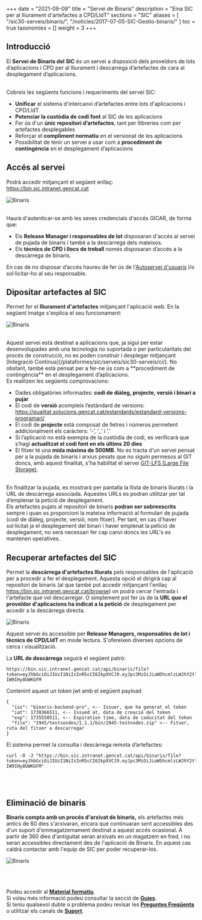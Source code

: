 +++
date = "2021-09-09"
title = "Servei de Binaris"
description = "Eina SIC per al lliurament d'artefactes a CPD/LldT"
sections = "SIC"
aliases = [
  "/sic30-serveis/binaris/",
  "/noticies/2017-07-05-SIC-Gestio-binaris/"
]
toc = true
taxonomies = []
weight = 3
+++

## Introducció

El **Servei de Binaris del SIC** és un servei a disposició dels proveïdors de lots d’aplicacions i CPD per al lliurament i descarrega d’artefactes de cara al desplegament d’aplicacions.

<br/>
Cobreix les següents funcions i requeriments del servei SIC:

* **Unificar** el sistema d'intercanvi d’artefactes entre lots d'aplicacions i CPD/LldT
* **Potenciar la custòdia de codi font** al SIC de les aplicacions
* Fer ús d'un **únic repositori d’artefactes**, tant per llibreries com per artefactes desplegables
* Reforçar el **compliment normatiu** en el versionat de les aplicacions
* Possibilitat de tenir un servei a usar com a **procediment de contingència** en el desplegament d’aplicacions

## Accés al servei

Podrà accedir mitjançant el següent enllaç: https://bin.sic.intranet.gencat.cat <br/>

![Binaris](/images/news/SIC-GestioBinarisPortal_20.png)

<br/>
Haurà d'autenticar-se amb les seves credencials d'accés GICAR, de forma que:

* Els **Release Manager i responsables de lot** disposaran d'accés al servei de pujada de binaris i també a la descàrrega dels mateixos.
* Els **tècnics de CPD i llocs de treball** només disposaran d’accés a la descàrrega de binaris.

En cas de no disposar d’accés haureu de fer ús de l'[Autoservei d'usuaris](/plataformes/sic/serveis/sic30-serveis/autoservei-usuaris/) i/o sol·licitar-ho al seu responsable.

## Dipositar artefactes al SIC

Permet fer el **lliurament d'artefactes** mitjançant l'aplicació web. En la següent imatge s'explica el seu funcionament:

![Binaris](/images/news/SIC-GestioBinarisPortal_20_2.png)

<br/>
Aquest servei està destinat a aplicacions que, ja sigui per estar desenvolupades amb una tecnologia no suportada o per particularitats del
procés de construcció, no es poden construir i desplegar mitjançant [Integració Contínua](/plataformes/sic/serveis/sic30-serveis/ci/). No obstant, també està pensat
per a fer-ne ús com a **procediment de contingència** en el desplegament d’aplicacions.

<br/>
Es realitzen les següents comprovacions:

* Dades obligatòries informades: **codi de diàleg, projecte, versió i binari a pujar**
* El codi de **versió** acompleix l’estàndard de versions: https://qualitat.solucions.gencat.cat/estandards/estandard-versions-programari/
* El codi de **projecte** està composat de lletres i números permetent addicionalment els caràcters: ‘-’, ‘_’ i ‘.’
* Si l’aplicació no està exempta de la custòdia de codi, es verificarà que s’hagi **actualitzat el codi font en els últims 20 dies**
* El fitxer té una **mida màxima de 500MB**. No es tracta d'un servei pensat per a la pujada de binaris i arxius pesats que no siguin permesos al GIT
doncs, amb aquest finalitat, s'ha habilitat el servei [GIT-LFS (Large File Storage)](/howtos/2019-10-09-sic-Howto-Git-lfs/).

<br/>
En finalitzar la pujada, es mostrarà per pantalla la llista de binaris lliurats i la URL de descàrrega associada. Aquestes URLs es podran utilitzar
per tal d’emplenar la petició de desplegament.

<br/>

<div class="message information">
Els artefactes pujats al repositori de binaris <b>podran ser sobreescrits</b> sempre i quan es proporcioni la mateixa
informació al formulari de pujada (codi de diàleg, projecte, versió, nom fitxer). Per tant, en cas d'haver sol·licitat ja el desplegament del binari i haver
emplenat la petició de desplegament, no serà necessari fer cap canvi doncs les URL's es mantenen operatives.
</div>

## Recuperar artefactes del SIC

Permet la **descàrrega d'artefactes lliurats** pels responsables de l'aplicació per a procedir a fer el desplegament.
Aquesta opció el dirigirà cap al repositori de binaris (al que també pot accedir mitjançant l'enllaç https://bin.sic.intranet.gencat.cat/browse) on
podrà cercar l'entrada i l'artefacte que vol descarregar.
O simplement pot fer ús de la **URL que el proveïdor d'aplicacions ha indicat a la petició** de desplegament per accedir a la descàrrega directa.

![Binaris](/images/news/SIC-GestioBinarisPortal_20_6.png)

<!-- Aquest servei és accessible per **Release Managers, responsables de lot i tècnics de CPD/LldT** en mode lectura.
S'ofereixen diverses opcions de cerca i visualització.
-->

Aquest servei és accessible per **Release Managers, responsables de lot i tècnics de CPD/LldT** en mode lectura.
S'ofereixen diverses opcions de cerca i visualització.

La **URL de descàrrega** seguirà el següent patró:
```
https://bin.sic.intranet.gencat.cat/api/binaris/file?token=eyJhbGciOiJIUzI1NiIsInR5cCI6IkpXVCJ9.eyJpc3MiOiJiaW5hcmlzLWJhY2tlbmQtcHJvIiwiaWF0IjoxNzMwMzY2NTExLCJleHAiOjE3MzU1NTA1MTEsImZpbGUiOiIyOTQ1L3Rlc3Rzb25kZXMvMS4xLjEvYmluLzI5NDUtdGVzdG5vZGVzLnppcCJ9.0cUl0t1YjKiPPHhJmFBi2w19Dmv95-IW9IHy8UWKGFM
```

Contenint aquest un token jwt amb el següent payload
```
{
  "iss": "binaris-backend-pro", <-- Issuer, que ha generat el token
  "iat": 1730366511, <-- Issued at, data de creació del token
  "exp": 1735550511, <-- Expiration time, data de caducitat del token
  "file": "2945/testsondes/1.1.1/bin/2945-testnodes.zip" <-- Fitxer, ruta del fitxer a descarregar
}
```

El sistema permet la consulta i descàrrega remota d’artefactes:

```
curl -O -J "https://bin.sic.intranet.gencat.cat/api/binaris/file?token=eyJhbGciOiJIUzI1NiIsInR5cCI6IkpXVCJ9.eyJpc3MiOiJiaW5hcmlzLWJhY2tlbmQtcHJvIiwiaWF0IjoxNzMwMzY2NTExLCJleHAiOjE3MzU1NTA1MTEsImZpbGUiOiIyOTQ1L3Rlc3Rzb25kZXMvMS4xLjEvYmluLzI5NDUtdGVzdG5vZGVzLnppcCJ9.0cUl0t1YjKiPPHhJmFBi2w19Dmv95-IW9IHy8UWKGFM"
```

<br/><br/>

## Eliminació de binaris

**Binaris compta amb un procés d'arxivat de binaris,** els artefactes més antics de 60 dies s'arxivaran, encara que continuaran
sent accessibles des d'un suport d'emmagatzemament destinat a aquest accés ocasional. A partir de 360 dies d'antiguitat
seran arxivats en un magatzem en fred, i no seran accessibles directament des de l'aplicació de Binaris. En aquest cas caldrà
contactar amb l'equip de SIC per poder recuperar-los.


![Binaris](/images/news/SIC-GestioBinarisPortal_20_7.png)

<br/><br/><br/>
Podeu accedir al [**Material formatiu**](/related/sic/2.0/formacio-binaris-20.pdf). <br/>
Si voleu més informació podeu consultar la secció de [**Guies**](/plataformes/sic/guies/sic30-guies/). <br/>
Si teniu qualsevol dubte o problema podeu revisar les [**Preguntes Freqüents**](/sic/faq) o utilitzar els canals de [**Suport**](/sic/suport).
